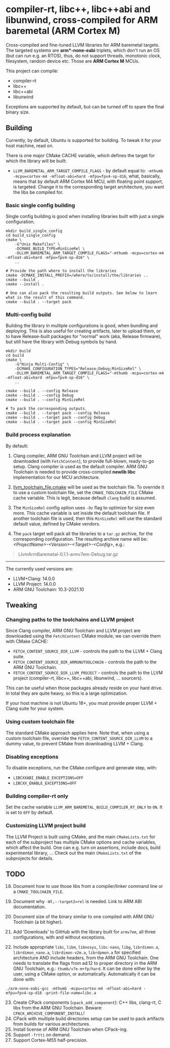 # compiler-rt, libc++, libc++abi and libunwind, cross-compiled for ARM baremetal (ARM Cortex M)

Cross-compiled and fine-tuned LLVM libraries for ARM baremetal targets. The targeted systems are 
**arm\*-none-eabi** triplets, which don't run an OS (but can run e.g. an RTOS), thus, do not support threads, 
monotonic clock, filesystem, random device etc. Those are **ARM Cortex M** MCUs.

This project can compile:

* compiler-rt
* libc++
* libc++abi
* libunwind

Exceptions are supported by default, but can be turned off to spare the final binary size.

## Building

Currently, by default, Ubuntu is supported for building. To tweak it for your host machine, read on.

There is one major CMake CACHE variable, which defines the target for which the library will be built:

* `LLVM_BAREMETAL_ARM_TARGET_COMPILE_FLAGS` - by default equal to: 
`-mthumb -mcpu=cortex-m4 -mfloat-abi=hard -mfpu=fpv4-sp-d16`, what, basically, means that by default ARM Cortex M4 MCU,
with floating point support, is targeted. Change it to the corresponding target architecture, you want the libs be
compiled for.

### Basic single config building

Single config building is good when installing libraries built with just a single configuration.

```
mkdir build_single_config
cd build_single_config
cmake \
    -G"Unix Makefiles" \
    -DCMAKE_BUILD_TYPE=MinSizeRel \
    -DLLVM_BAREMETAL_ARM_TARGET_COMPILE_FLAGS="-mthumb -mcpu=cortex-m4 -mfloat-abi=hard -mfpu=fpv4-sp-d16" \
    ..

# Provide the path where to install the libraries
cmake -DCMAKE_INSTALL_PREFIX=/where/to/install/the/libraries ..
cmake --build . 
cmake --install . 

# One can also pack the resulting build outputs. See below to learn what is the result of this command.
cmake --build . --target pack
```

### Multi-config build

Building the library in multiple configurations is good, when bundling and deploying. This is also useful for
creating artifacts, later to upload them, or to have Release-built packages for "normal" work (aka, Release firmware),
but still have the library with Debug symbols by hand.

```
mkdir build
cd build
cmake \
    -G"Ninja Multi-Config" \
    -DCMAKE_CONFIGURATION_TYPES="Release;Debug;MinSizeRel" \
    -DLLVM_BAREMETAL_ARM_TARGET_COMPILE_FLAGS="-mthumb -mcpu=cortex-m4 -mfloat-abi=hard -mfpu=fpv4-sp-d16" \
    ..

cmake --build . --config Release
cmake --build . --config Debug
cmake --build . --config MinSizeRel

# To pack the corresponding outputs.
cmake --build . --target pack --config Release
cmake --build . --target pack --config Debug
cmake --build . --target pack --config MinSizeRel
```

### Build process explanation

By default:

1. Clang compiler, ARM GNU Toolchain and LLVM project will be downloaded (with `FetchContent`), to provide full-blown,
ready-to-go setup. Clang compiler is used as the default compiler. ARM GNU Toolchain is needed to provide cross-compiled
**newlib libc** implementation for our MCU architecture.

2. [llvm_toolchain_file.cmake](cmake/llvm_toolchain_file.cmake) will be used as the toolchain file.
To override it to use a custom toolchain file, set the `CMAKE_TOOLCHAIN_FILE` CMake cache variable. This is legit, 
because default `clang` build is assumed.

3. The `MinSizeRel` config option uses `-Oz` flag to optimize for size even more. This cache variable is set inside
the default toolchain file. If another toolchain file is used, then this `MinSizeRel` will use the standard
default value, defined by CMake vendors.

4. The `pack` target will pack all the libraries to a `tar.gz` archive, for the corresponding configuration.
The resulting archive name will be: _\<ProjectName\>-\<Version\>-\<Target\>-\<Config\>_, e.g.:

> LlvmArmBaremetal-0.1.1-armv7em-Debug.tar.gz

---

The currently used versions are:

* LLVM+Clang: 14.0.0
* LLVM Project: 14.0.0
* ARM GNU Toolchain: 10.3-2021.10

## Tweaking

### Changing paths to the toolchains and LLVM project

Since Clang compiler, ARM GNU Toolchain and LLVM project are downloaded using the `FetchContent` CMake module, we
can override them with CMake CACHE:

* `FETCH_CONTENT_SOURCE_DIR_LLVM` - controls the path to the LLVM + Clang suite.
* `FETCH_CONTENT_SOURCE_DIR_ARMGNUTOOLCHAIN` - controls the path to the ARM GNU Toolchain.
* `FETCH_CONTENT_SOURCE_DIR_LLVM_PROJECT` - controls the path to the LLVM project (compiler-rt, libc++, libc++abi,
libunwind, ... sourcers).

This can be useful when those packages already reside on your hard drive. In total they are quite heavy, so this
is a large optimization.

If your host machine is not Ubuntu 18+, you must provide proper LLVM + Clang suite for your system.

### Using custom toolchain file

The standard CMake approach applies here. Note that, when using a custom toolchain file, override the
`FETCH_CONTENT_SOURCE_DIR_LLVM` to a dummy value, to prevent CMake from downloading LLVM + Clang.

### Disabling exceptions

To disable exceptions, run the CMake configure and generate step, with:

* `LIBCXXABI_ENABLE_EXCEPTIONS=OFF`
* `LIBCXX_ENABLE_EXCEPTIONS=OFF`

### Building compiler-rt only

Set the cache variable `LLVM_ARM_BAREMETAL_BUILD_COMPILER_RT_ONLY` to `ON`. It is set to `OFF` by default.

### Customizing LLVM project build 

The LLVM Project is built using CMake, and the main `CMakeLists.txt` for each of the subproject has multiple
CMake options and cache variables, which affect the build. One can e.g. turn on assertions, include docs, build
experimental library, ... Check out the main `CMakeLists.txt` of the subprojects for details.

## TODO

18. Document how to use those libs from a compiler/linker command line or a `CMAKE_TOOLCHAIN_FILE`.
19. Document why `-Wl,--target2=rel` is needed. Link to ARM ABI documentation.
21. Document size of the binary similar to one compiled with ARM GNU Toolchain (a bit higher).
28. Add 'Downloads' to GitHub with the library built for `armv7em`, all three configurations, with and without 
exceptions.

14. Include appropriate `libc`, `libm`, `libnosys`, `libc-nano`, `libg`, `librdimon.a`, `librdimon_nano.a`, 
`librdimon-v2m.a`, `librdpmon.a` for specified architecture AND include headers, from the ARM GNU Toolchain.
 One needs to translate the flags from ad.12 to proper
directory in the ARM GNU Toolchain, e.g.: `thumb/v7e-m+fp/hard`. It can be done either by the user, using a CMake
option, or automatically.
Automatically it can be done with:

```
./arm-none-eabi-gcc -mthumb -mcpu=cortex-m4 -mfloat-abi=hard -mfpu=fpv4-sp-d16 -print-file-name=libc.a
```

23. Create CPack components (`cpack_add_component`): C++ libs, clang-rt, C libs from the ARM GNU Toolchain. 
Beware: `CPACK_ARCHIVE_COMPONENT_INSTALL`!
24. CPack with multiple build directories setup can be used to pack artifacts from builds for various architectures.
26. Install license of ARM GNU Toolchain when CPack-ing.
27. Support `-frtti` on demand.
28. Support Cortex-M55 half-precision.

